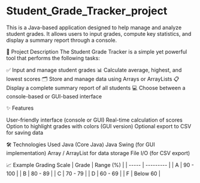 # Student_Grade_Tracker_project
This is a Java-based application designed to help manage and analyze student grades. It allows users to input grades, compute key statistics, and display a summary report through a console.

📌 Project Description
The Student Grade Tracker is a simple yet powerful tool that performs the following tasks:

✅ Input and manage student grades
📊 Calculate average, highest, and lowest scores
🗂 Store and manage data using Arrays or ArrayLists
📋 Display a complete summary report of all students
💻 Choose between a console-based or GUI-based interface

✨ Features

User-friendly interface (console or GUI)
Real-time calculation of scores
Option to highlight grades with colors (GUI version)
Optional export to CSV for saving data

🛠 Technologies Used
Java (Core Java)
Java Swing (for GUI implementation)
Array / ArrayList for data storage
File I/O (for CSV export)

📈 Example Grading Scale
| Grade | Range (%) |
| ----- | --------- |
| A     | 90 - 100  |
| B     | 80 - 89   |
| C     | 70 - 79   |
| D     | 60 - 69   |
| F     | Below 60  |
